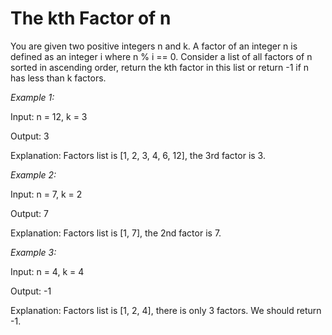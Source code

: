 # The kth Factor of n

You are given two positive integers n and k. A factor of an integer n is defined as an integer i where n % i == 0. Consider a list of all factors of n sorted in ascending order, return the kth factor in this list or return -1 if n has less than k factors.

*Example 1:*

Input: n = 12, k = 3

Output: 3

Explanation: Factors list is [1, 2, 3, 4, 6, 12], the 3rd factor is 3.

*Example 2:*

Input: n = 7, k = 2

Output: 7

Explanation: Factors list is [1, 7], the 2nd factor is 7.

*Example 3:*

Input: n = 4, k = 4

Output: -1

Explanation: Factors list is [1, 2, 4], there is only 3 factors. We should return -1.